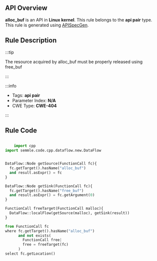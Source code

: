 ---
---


## API Overview
**alloc_buf** is an API in **Linux kernel**. This rule belongs to the **api pair** type. This rule is generated using [APISpecGen](../../tools/APISpecGen).
## Rule Description

:::tip

The resource acquired by alloc_buf must be properly released using free_buf

:::

:::info

- Tags: **api pair**
- Parameter Index: **N/A**
- CWE Type: **CWE-404**

:::

## Rule Code
```python

    import cpp
import semmle.code.cpp.dataflow.new.DataFlow


DataFlow::Node getSource(FunctionCall fc){
  fc.getTarget().hasName("alloc_buf")
  and result.asExpr() = fc
}

DataFlow::Node getSink(FunctionCall fc){
  fc.getTarget().hasName("free_buf")
  and result.asExpr() = fc.getArgument(0)
}

FunctionCall freeTarget(FunctionCall malloc){
  DataFlow::localFlow(getSource(malloc), getSink(result))
}

from FunctionCall fc
where fc.getTarget().hasName("alloc_buf")
      and not exists(
        FunctionCall free| 
        free = freeTarget(fc)
      )
select fc.getLocation()

    
```